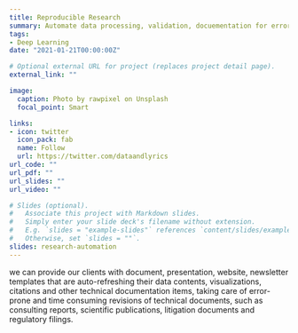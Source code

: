 ```yaml
---
title: Reproducible Research
summary: Automate data processing, validation, docuementation for error-free research output.
tags:
- Deep Learning
date: "2021-01-21T00:00:00Z"

# Optional external URL for project (replaces project detail page).
external_link: ""

image:
  caption: Photo by rawpixel on Unsplash
  focal_point: Smart

links:
- icon: twitter
  icon_pack: fab
  name: Follow
  url: https://twitter.com/dataandlyrics
url_code: ""
url_pdf: ""
url_slides: ""
url_video: ""

# Slides (optional).
#   Associate this project with Markdown slides.
#   Simply enter your slide deck's filename without extension.
#   E.g. `slides = "example-slides"` references `content/slides/example-slides.md`.
#   Otherwise, set `slides = ""`.
slides: research-automation
---
```


we can provide our clients with document, presentation, website, newsletter templates that are auto-refreshing their data contents, visualizations, citations and other technical documentation items, taking care of error-prone and time consuming revisions of technical documents, such as consulting reports, scientific publications, litigation documents and regulatory filings. 
